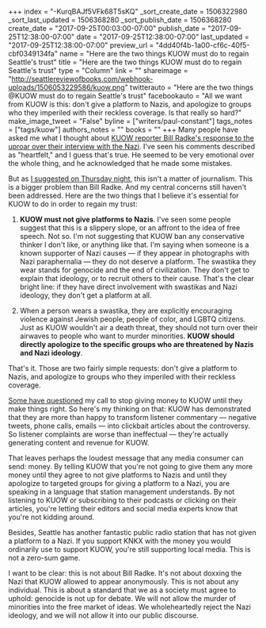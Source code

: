 +++
index = "-KurqBAJf5VFk68T5sKQ"
_sort_create_date = 1506322980
_sort_last_updated = 1506368280
_sort_publish_date = 1506368280
create_date = "2017-09-25T00:03:00-07:00"
publish_date = "2017-09-25T12:38:00-07:00"
date = "2017-09-25T12:38:00-07:00"
last_updated = "2017-09-25T12:38:00-07:00"
preview_url = "4dd40f4b-1a00-cf6c-40f5-cbf0349134fa"
name = "Here are the two things KUOW must do to regain Seattle's trust"
title = "Here are the two things KUOW must do to regain Seattle's trust"
type = "Column"
link = ""
shareimage = "http://seattlereviewofbooks.com/webhook-uploads/1506053229586/kuow.png"
twitterauto = "Here are the two things @KUOW must do to regain Seattle's trust"
facebookauto = "All we want from KUOW is this: don't give a platform to Nazis, and apologize to groups who they imperiled with their reckless coverage. Is that really so hard?"
make_image_tweet = "False"
byline = ["writers/paul-constant"]
tags_notes = ["tags/kuow"]
authors_notes = ""
books = ""
+++
Many people have asked me what I thought about [KUOW reporter Bill Radke's response to the uproar over their interview with the Nazi](http://kuow.org/post/bill-radke-i-have-some-big-regrets-about-interview). I've seen his comments described as "heartfelt," and I guess that's true. He seemed to be very emotional over the whole thing, and he acknowledged that he made some mistakes.

But as [I suggested on Thursday night](http://www.seattlereviewofbooks.com/notes/2017/09/22/hey-kuow-its-never-okay-to-give-a-nazi-a-platform/), this isn't a matter of journalism. This is a bigger problem than Bill Radke. And my central concerns still haven't been addressed. Here are the two things that I believe it's essential for KUOW to do in order to regain my trust:

1. **KUOW must not give platforms to Nazis**. I've seen some people suggest that this is a slippery slope, or an affront to the idea of free speech. Not so. I'm not suggesting that KUOW ban any conservative thinker I don't like, or anything like that. I'm saying when someone is a known supporter of Nazi causes — if they appear in photographs with Nazi paraphernalia — they do not deserve a platform. The swastika they wear stands for genocide and the end of civilization. They don't get to explain that ideology, or to recruit others to their cause. That's the clear bright line: if they have direct involvement with swastikas and Nazi ideology, they don't get a platform at all.

2. When a person wears a swastika, they are explicitly encouraging violence against Jewish people, people of color, and LGBTQ citizens. Just as KUOW wouldn't air a death threat, they should not turn over their airwaves to people who want to murder minorities. **KUOW should directly apologize to the specific groups who are threatened by Nazis and Nazi ideology**.

That's it. Those are two fairly simple requests: don't give a platform to Nazis, and apologize to groups who they imperiled with their reckless coverage.

[Some have questioned](https://twitter.com/timothykeck/status/911254626090893312) my call to stop giving money to KUOW until they make things right. So here's my thinking on that: KUOW has demonstrated that they are more than happy to transform listener commentary — negative tweets, phone calls, emails — into clickbait articles about the controversy. So listener complaints are worse than ineffectual — they're actually generating content and revenue for KUOW.

That leaves perhaps the loudest message that any media consumer can send: money. By telling KUOW that you're not going to give them any more money until they agree to not give platforms to Nazis and until they apologize to targeted groups for giving a platform to a Nazi, you are speaking in a language that station management understands. By not listening to KUOW or subscribing to their podcasts or clicking on their articles, you're letting their editors and social media experts know that you're not kidding around.

Besides, Seattle has another fantastic public radio station that has not given a platform to a Nazi. If you support KNKX with the money you would ordinarily use to support KUOW, you're still supporting local media. This is not a zero-sum game.

I want to be clear: this is not about Bill Radke. It's not about doxxing the Nazi that KUOW allowed to appear anonymously. This is not about any individual.  This is about a standard that we as a society must agree to uphold: genocide is not up for debate. We will not allow the murder of minorities into the free market of ideas. We wholeheartedly reject the Nazi ideology, and we will not allow it into our public discourse.


